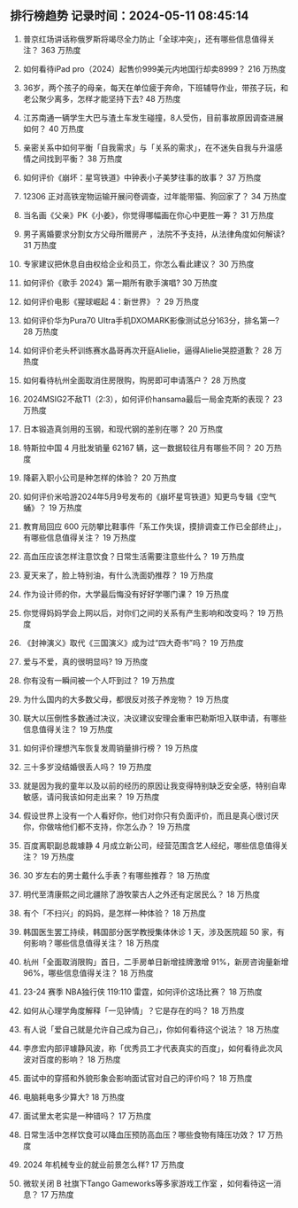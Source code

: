 
## 排行榜趋势 记录时间：2024-05-11 08:45:14
  
  1. 普京红场讲话称俄罗斯将竭尽全力防止「全球冲突」，还有哪些信息值得关注？ 363 万热度
    
  2. 如何看待iPad pro（2024）起售价999美元内地国行却卖8999？ 216 万热度
    
  3. 36岁，两个孩子的母亲，每天在单位疲于奔命，下班辅导作业，带孩子玩，和老公聚少离多，怎样才能坚持下去? 48 万热度
    
  4. 江苏南通一辆学生大巴与渣土车发生碰撞，8人受伤，目前事故原因调查进展如何？ 40 万热度
    
  5. 亲密关系中如何平衡「自我需求」与「关系的需求」，在不迷失自我与升温感情之间找到平衡？ 38 万热度
    
  6. 如何评价《崩坏：星穹铁道》中钟表小子美梦往事的故事？ 37 万热度
    
  7. 12306 正对高铁宠物运输开展问卷调查，过年能带猫、狗回家了？ 34 万热度
    
  8. 当名画《父亲》PK《小姜》，你觉得哪幅画在你心中更胜一筹？ 31 万热度
    
  9. 男子离婚要求分割女方父母所赠房产 ，法院不予支持，从法律角度如何解读? 31 万热度
    
  10. 专家建议把休息自由权给企业和员工，你怎么看此建议？ 30 万热度
    
  11. 如何评价《歌手 2024》第一期所有歌手演唱? 30 万热度
    
  12. 如何评价电影《猩球崛起 4：新世界》？ 29 万热度
    
  13. 如何评价华为Pura70 Ultra手机DXOMARK影像测试总分163分，排名第一? 28 万热度
    
  14. 如何评价老头杯训练赛水晶哥再次开庭Alielie，逼得Alielie哭腔道歉？ 28 万热度
    
  15. 如何看待杭州全面取消住房限购，购房即可申请落户？ 28 万热度
    
  16. 2024MSIG2不敌T1（2:3），如何评价hansama最后一局金克斯的表现？ 23 万热度
    
  17. 日本锻造真剑用的玉钢，和现代钢的差别在哪？ 20 万热度
    
  18. 特斯拉中国 4 月批发销量 62167 辆，这一数据较往月有哪些不同？ 20 万热度
    
  19. 降薪入职小公司是种怎样的体验？ 20 万热度
    
  20. 如何评价米哈游2024年5月9号发布的《崩坏星穹铁道》知更鸟专辑《空气蛹》？ 19 万热度
    
  21. 教育局回应 600 元防攀比鞋事件「系工作失误，摸排调查工作已全部终止」，有哪些信息值得关注？ 19 万热度
    
  22. 高血压应该怎样注意饮食？日常生活需要注意些什么？ 19 万热度
    
  23. 夏天来了，脸上特别油，有什么洗面奶推荐？ 19 万热度
    
  24. 作为设计师的你，大学最后悔没有好好学哪门课？ 19 万热度
    
  25. 你觉得妈妈学会上网以后，对你们之间的关系有产生影响和改变吗？ 19 万热度
    
  26. 《封神演义》取代《三国演义》成为过“四大奇书”吗？ 19 万热度
    
  27. 爱与不爱，真的很明显吗? 19 万热度
    
  28. 你有没有一瞬间被一个人吓到过？ 19 万热度
    
  29. 为什么国内的大多数父母，都很反对孩子养宠物？ 19 万热度
    
  30. 联大以压倒性多数通过决议，决议建议安理会重审巴勒斯坦入联申请，有哪些信息值得关注？ 19 万热度
    
  31. 如何评价理想汽车恢复发周销量排行榜？ 19 万热度
    
  32. 三十多岁没结婚很丢人吗？ 19 万热度
    
  33. 就是因为我的童年以及以前的经历的原因让我变得特别缺乏安全感，特别自卑敏感，请问我该如何走出来？ 19 万热度
    
  34. 假设世界上没有一个人看好你，他们对你只有负面评价，而且是真心很讨厌你，你做啥他们都不支持，你怎么办？ 19 万热度
    
  35. 百度离职副总裁璩静 4 月成立新公司，经营范围含艺人经纪，哪些信息值得关注？ 19 万热度
    
  36. 30 岁左右的男士戴什么手表？有哪些推荐？ 18 万热度
    
  37. 明代至清康熙之间北疆除了游牧蒙古人之外还有定居民么？ 18 万热度
    
  38. 有个「不扫兴」的妈妈，是怎样一种体验？ 18 万热度
    
  39. 韩国医生罢工持续，韩国部分医学教授集体休诊 1 天，涉及医院超 50 家，有何影响？哪些信息值得关注？ 18 万热度
    
  40. 杭州「全面取消限购」首日，二手房单日新增挂牌激增 91%，新房咨询量新增 96%，哪些信息值得关注？ 18 万热度
    
  41. 23-24 赛季 NBA独行侠 119:110 雷霆，如何评价这场比赛？ 18 万热度
    
  42. 如何从心理学角度解释「一见钟情」？它是存在的吗？ 18 万热度
    
  43. 有人说「爱自己就是允许自己成为自己」，你如何看待这个说法？ 18 万热度
    
  44. 李彦宏内部评璩静风波，称「优秀员工才代表真实的百度」，如何看待此次风波对百度的影响？ 18 万热度
    
  45. 面试中的穿搭和外貌形象会影响面试官对自己的评价吗？ 18 万热度
    
  46. 电脑耗电多少算大? 18 万热度
    
  47. 面试里太老实是一种错吗？ 17 万热度
    
  48. 日常生活中怎样饮食可以降血压预防高血压？哪些食物有降压功效？ 17 万热度
    
  49. 2024 年机械专业的就业前景怎么样? 17 万热度
    
  50. 微软关闭 B 社旗下Tango Gameworks等多家游戏工作室  ，如何看待这一消息？ 17 万热度
    